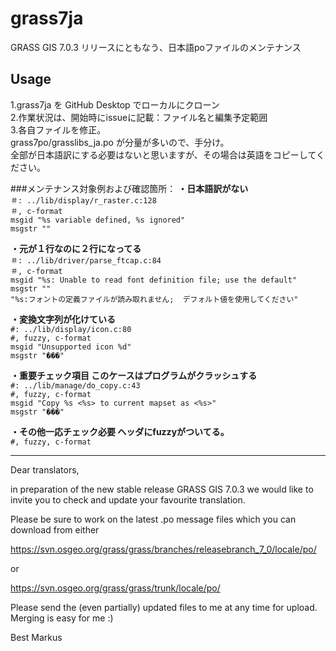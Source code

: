 # grass7ja

GRASS GIS 7.0.3 リリースにともなう、日本語poファイルのメンテナンス

## Usage
1.grass7ja を GitHub Desktop でローカルにクローン  
2.作業状況は、開始時にissueに記載：ファイル名と編集予定範囲  
3.各自ファイルを修正。  
grass7po/grasslibs_ja.po が分量が多いので、手分け。  
全部が日本語訳にする必要はないと思いますが、その場合は英語をコピーしてください。

###メンテナンス対象例および確認箇所：
__・日本語訳がない__  
    `＃: ../lib/display/r_raster.c:128`  
    `＃, c-format`  
    `msgid "%s variable defined, %s ignored"`  
    `msgstr ""`  

__・元が１行なのに２行になってる__  
    `＃: ../lib/driver/parse_ftcap.c:84`  
    `＃, c-format`  
    `msgid "%s: Unable to read font definition file; use the default"`  
    `msgstr ""`  
    `"%s:フォントの定義ファイルが読み取れません;  デフォルト値を使用してください"`

__・変換文字列が化けている__  
    `#: ../lib/display/icon.c:80`  
    `#, fuzzy, c-format`  
    `msgid "Unsupported icon %d"`  
    `msgstr "���"`

__・重要チェック項目  このケースはプログラムがクラッシュする__  
    `#: ../lib/manage/do_copy.c:43`  
    `#, fuzzy, c-format`  
    `msgid "Copy %s <%s> to current mapset as <%s>"`  
    `msgstr "���"`


__・その他一応チェック必要  ヘッダにfuzzyがついてる。__  
    `#, fuzzy, c-format`  

***
Dear translators,

in preparation of the new stable release GRASS GIS 7.0.3 we would like
to invite you to check and update your favourite translation.

Please be sure to work on the latest .po message files which you can
download from either

 https://svn.osgeo.org/grass/grass/branches/releasebranch_7_0/locale/po/

or

 https://svn.osgeo.org/grass/grass/trunk/locale/po/

Please send the (even partially) updated files to me at any time for
upload. Merging is easy for me :)

Best
Markus

